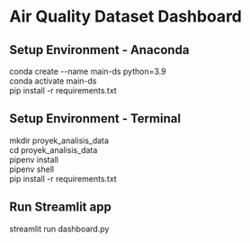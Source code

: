 # Air Quality Dataset Dashboard

## Setup Environment - Anaconda
conda create --name main-ds python=3.9 <br>
conda activate main-ds <br>
pip install -r requirements.txt <br>

## Setup Environment - Terminal
mkdir proyek_analisis_data <br>
cd proyek_analisis_data <br>
pipenv install <br>
pipenv shell <br>
pip install -r requirements.txt <br>

## Run Streamlit app
streamlit run dashboard.py <br>
